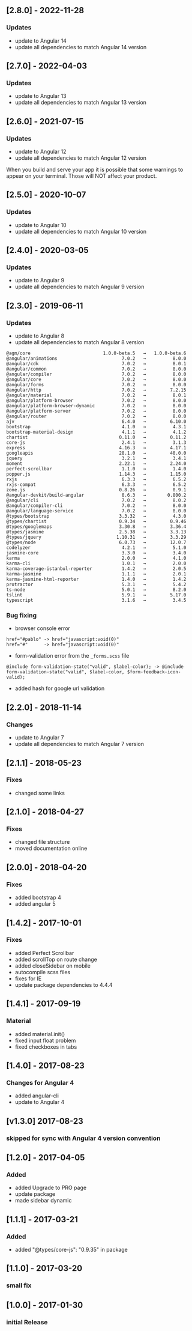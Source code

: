 ## [2.8.0] - 2022-11-28

### Updates

- update to Angular 14
- update all dependencies to match Angular 14 version

## [2.7.0] - 2022-04-03

### Updates

- update to Angular 13
- update all dependencies to match Angular 13 version

## [2.6.0] - 2021-07-15

### Updates

- update to Angular 12
- update all dependencies to match Angular 12 version

When you build and serve your app it is possible that some warnings to appear on your terminal. Those will NOT affect your product.

## [2.5.0] - 2020-10-07

### Updates

- update to Angular 10
- update all dependencies to match Angular 10 version

## [2.4.0] - 2020-03-05

### Updates

- update to Angular 9
- update all dependencies to match Angular 9 version

## [2.3.0] - 2019-06-11

### Updates

- update to Angular 8
- update all dependencies to match Angular 8 version

```
@agm/core                           1.0.0-beta.5   →   1.0.0-beta.6
@angular/animations                        7.0.2   →          8.0.0
@angular/cdk                               7.0.2   →          8.0.1
@angular/common                            7.0.2   →          8.0.0
@angular/compiler                          7.0.2   →          8.0.0
@angular/core                              7.0.2   →          8.0.0
@angular/forms                             7.0.2   →          8.0.0
@angular/http                              7.0.2   →         7.2.15
@angular/material                          7.0.2   →          8.0.1
@angular/platform-browser                  7.0.2   →          8.0.0
@angular/platform-browser-dynamic          7.0.2   →          8.0.0
@angular/platform-server                   7.0.2   →          8.0.0
@angular/router                            7.0.2   →          8.0.0
ajv                                        6.4.0   →         6.10.0
bootstrap                                  4.1.0   →          4.3.1
bootstrap-material-design                  4.1.1   →          4.1.2
chartist                                  0.11.0   →         0.11.2
core-js                                    2.4.1   →          3.1.3
express                                   4.16.3   →         4.17.1
googleapis                                28.1.0   →         40.0.0
jquery                                     3.2.1   →          3.4.1
moment                                    2.22.1   →         2.24.0
perfect-scrollbar                          1.1.0   →          1.4.0
popper.js                                 1.14.3   →         1.15.0
rxjs                                       6.3.3   →          6.5.2
rxjs-compat                                6.3.3   →          6.5.2
zone.js                                   0.8.26   →          0.9.1
@angular-devkit/build-angular              0.6.3   →        0.800.2
@angular/cli                               7.0.2   →          8.0.2
@angular/compiler-cli                      7.0.2   →          8.0.0
@angular/language-service                  7.0.2   →          8.0.0
@types/bootstrap                          3.3.32   →          4.3.0
@types/chartist                           0.9.34   →         0.9.46
@types/googlemaps                         3.30.8   →         3.36.4
@types/jasmine                            2.5.38   →         3.3.13
@types/jquery                            1.10.31   →         3.3.29
@types/node                               6.0.73   →         12.0.7
codelyzer                                  4.2.1   →          5.1.0
jasmine-core                               3.3.0   →          3.4.0
karma                                      2.0.0   →          4.1.0
karma-cli                                  1.0.1   →          2.0.0
karma-coverage-istanbul-reporter           1.4.2   →          2.0.5
karma-jasmine                              1.1.1   →          2.0.1
karma-jasmine-html-reporter                1.4.0   →          1.4.2
protractor                                 5.3.1   →          5.4.2
ts-node                                    5.0.1   →          8.2.0
tslint                                     5.9.1   →         5.17.0
typescript                                 3.1.6   →          3.4.5
```

### Bug fixing

- browser console error

```
href="#pablo" -> href="javascript:void(0)"
href="#"      -> href="javascript:void(0)"
```

- form-validation error from the `_forms.scss` file

```
@include form-validation-state("valid", $label-color); -> @include form-validation-state("valid", $label-color, $form-feedback-icon-valid);
```

- added hash for google url validation

## [2.2.0] - 2018-11-14

### Changes

- update to Angular 7
- update all dependencies to match Angular 7 version

## [2.1.1] - 2018-05-23

### Fixes

- changed some links

## [2.1.0] - 2018-04-27

### Fixes

- changed file structure
- moved documentation online

## [2.0.0] - 2018-04-20

### Fixes

- added bootstrap 4
- added angular 5

## [1.4.2] - 2017-10-01

### Fixes

- added Perfect Scrollbar
- added scrollTop on route change
- added closeSidebar on mobile
- autocompile scss files
- fixes for IE
- update package dependencies to 4.4.4

## [1.4.1] - 2017-09-19

### Material

- added material.init()
- fixed input float problem
- fixed checkboxes in tabs

## [1.4.0] - 2017-08-23

### Changes for Angular 4

- added angular-cli
- update to Angular 4

## [v1.3.0] 2017-08-23

### skipped for sync with Angular 4 version convention

## [1.2.0] - 2017-04-05

### Added

- added Upgrade to PRO page
- update package
- made sidebar dynamic

## [1.1.1] - 2017-03-21

### Added

- added "@types/core-js": "0.9.35" in package

## [1.1.0] - 2017-03-20

### small fix

## [1.0.0] - 2017-01-30

### initial Release

